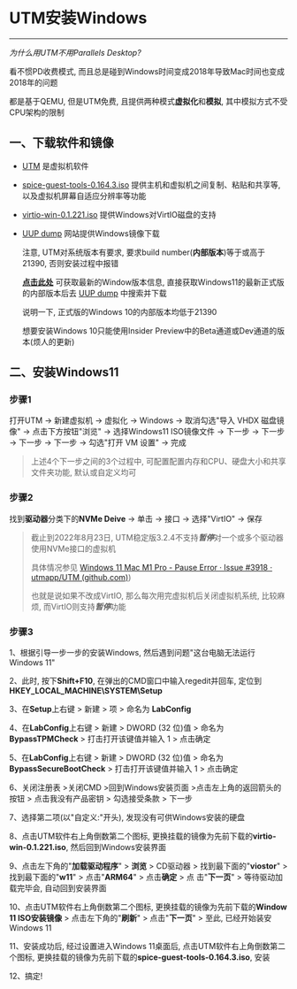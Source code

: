 # UTM安装Windows

---

*为什么用UTM不用Parallels Desktop?*

看不惯PD收费模式, 而且总是碰到Windows时间变成2018年导致Mac时间也变成2018年的问题

都是基于QEMU, 但是UTM免费, 且提供两种模式**虚拟化**和**模拟**, 其中模拟方式不受CPU架构的限制

## 一、下载软件和镜像

- [UTM](https://github.com/utmapp/UTM/releases/download/v3.2.4/UTM.dmg) 是虚拟机软件

- [spice-guest-tools-0.164.3.iso](https://github.com/utmapp/qemu/releases/download/v6.2.0-utm/spice-guest-tools-0.164.3.iso) 提供主机和虚拟机之间复制、粘贴和共享等, 以及虚拟机屏幕自适应分辨率等功能

- [virtio-win-0.1.221.iso](https://fedorapeople.org/groups/virt/virtio-win/direct-downloads/archive-virtio/virtio-win-0.1.221-1/virtio-win-0.1.221.iso) 提供Windows对VirtIO磁盘的支持

- [UUP dump](https://uupdump.net/) 网站提供Windows镜像下载

  注意, UTM对系统版本有要求, 要求build number(**内部版本**)等于或高于21390, 否则安装过程中报错

  [**点击此处**](https://docs.microsoft.com/zh-cn/windows/release-health/windows11-release-information) 可获取最新的Window版本信息, 直接获取Windows11的最新正式版的内部版本后去 [UUP dump](https://uupdump.net/) 中搜索并下载

  说明一下, 正式版的Windows 10的内部版本均低于21390

  想要安装Windows 10只能使用Insider Preview中的Beta通道或Dev通道的版本(烦人的更新)

## 二、安装Windows11

### 步骤1

打开UTM -> 新建虚拟机  -> 虚拟化 -> Windows -> 取消勾选"导入 VHDX 磁盘镜像" -> 点击下方按钮"浏览" -> 选择Windows11 ISO镜像文件 -> 下一步 -> 下一步 -> 下一步 -> 下一步 -> 勾选"打开 VM 设置" -> 完成

> 上述4个下一步之间的3个过程中, 可配置配置内存和CPU、硬盘大小和共享文件夹功能, 默认或自定义均可

### 步骤2

找到**驱动器**分类下的**NVMe Deive** -> 单击 -> 接口 -> 选择"VirtIO" -> 保存

> 截止到2022年8月23日, UTM稳定版3.2.4不支持***暂停***对一个或多个驱动器使用NVMe接口的虚拟机
>
> 具体情况参见 [Windows 11 Mac M1 Pro - Pause Error · Issue #3918 · utmapp/UTM (github.com)](https://github.com/utmapp/UTM/issues/3918))
>
> 也就是说如果不改成VirtIO, 那么每次用完虚拟机后关闭虚拟机系统, 比较麻烦, 而VirtIO则支持***暂停***功能

### 步骤3

1、根据引导一步一步的安装Windows, 然后遇到问题"这台电脑无法运行 Windows 11"

2、此时, 按下**Shift+F10**, 在弹出的CMD窗口中输入regedit并回车, 定位到**HKEY_LOCAL_MACHINE\SYSTEM\Setup**

3、在**Setup**上右键 > 新建 > 项 > 命名为 **LabConfig**

4、在**LabConfig**上右键 > 新建 > DWORD (32 位)值 > 命名为 **BypassTPMCheck** > 打击打开该键值并输入 1 > 点击确定

5、在**LabConfig**上右键 > 新建 > DWORD (32 位)值 > 命名为 **BypassSecureBootCheck** > 打击打开该键值并输入 1 > 点击确定

6、关闭注册表 >关闭CMD >回到Windows安装页面 >点击左上角的返回箭头的按钮 > 点击我没有产品密钥 > 勾选接受条款 > 下一步

7、选择第二项(以"自定义:"开头), 发现没有可供Windows安装的硬盘

8、点击UTM软件右上角倒数第二个图标, 更换挂载的镜像为先前下载的**virtio-win-0.1.221.iso**, 然后回到Windows安装界面

9、点击左下角的"**加载驱动程序**" > **浏览** > CD驱动器  > 找到最下面的"**viostor**" > 找到最下面的"**w11**" > 点击"**ARM64**" > 点击**确定** > 点	击"**下一页**" > 等待驱动加载完毕会, 自动回到安装界面

10、点击UTM软件右上角倒数第二个图标, 更换挂载的镜像为先前下载的**Window 11 ISO安装镜像** > 点击左下角的"**刷新**" > 点击"**下一页**"  > 至此, 已经开始装安Windows 11

11、安装成功后, 经过设置进入Windows 11桌面后, 点击UTM软件右上角倒数第二个图标, 更换挂载的镜像为先前下载的**spice-guest-tools-0.164.3.iso**, 安装

12、搞定!